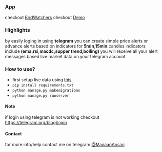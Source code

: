 ### App
checkout [BirdWatchers](https://birdwatchers.herokuapp.com/)
checkout [Demo](https://www.youtube.com/watch?v=3PAn-6vkWxk)

### Highlights
by easily loging in using **telegram**
you can create simple price alerts or advance alerts based on indicators for **5min,15min** candles
indicators include **(ema,rsi,macdc,supper trend,bolling)**
you will receive all your alert messages based live market data on your telegram account


### How to use?
- first setup live data using [this](https://github.com/ManaanAnsari/Store_Zerodha_LiveData) 
- `pip install requirements.txt`
- `python manage.py makemigrations`
- `python manage.py runserver`


#### Note
if login using telegram is not working
checkout https://telegram.org/blog/login

#### Contact
for more info/help contact me on telegram [@ManaanAnsari](https://t.me/ManaanAnsari)